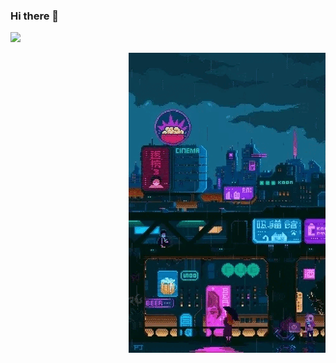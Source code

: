 ### Hi there 👋



<a href="#"><img src="https://github-readme-stats.vercel.app/api?username=opvs55&show_icons=true" /></a>

<img align="right" src="https://raw.githubusercontent.com/opvs55/opvs55/b34091a054c947d4748bd0287f4d794f1262c34f/ezgif-3-4eb0718a5d.gif"/>





<!--
**opvs55/opvs55** is a ✨ _special_ ✨ repository because its `README.md` (this file) appears on your GitHub profile.

Here are some ideas to get you started:

- 🔭 I’m currently working on ...
- 🌱 I’m currently learning ...
- 👯 I’m looking to collaborate on ...
- 🤔 I’m looking for help with ...
- 💬 Ask me about ...
- 📫 How to reach me: ...
- 😄 Pronouns: ...
- ⚡ Fun fact: ...
-->

